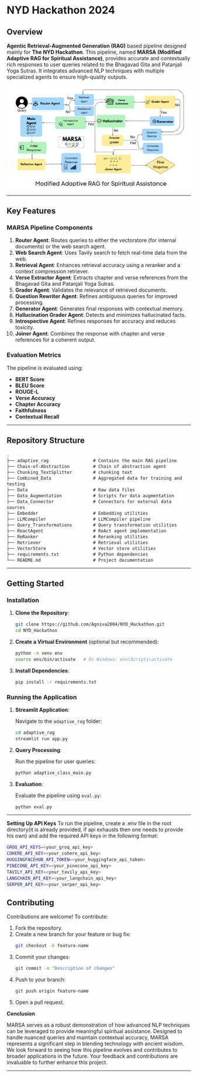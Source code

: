 # NYD Hackathon 2024

## Overview

**Agentic Retrieval-Augmented Generation (RAG)** based pipeline designed mainly for **The NYD Hackathon**. This pipeline, named **MARSA (Modified Adaptive RAG for Spiritual Assistance)**, provides accurate and contextually rich responses to user queries related to the Bhagavad Gita and Patanjali Yoga Sutras. It integrates advanced NLP techniques with multiple specialized agents to ensure high-quality outputs.

![Pipeline Diagram](pipeline.png)


---

## Key Features

### MARSA Pipeline Components

1. **Router Agent**: Routes queries to either the vectorstore (for internal documents) or the web search agent.
2. **Web Search Agent**: Uses Tavily search to fetch real-time data from the web.
3. **Retrieval Agent**: Enhances retrieval accuracy using a reranker and a context compression retriever.
4. **Verse Extractor Agent**: Extracts chapter and verse references from the Bhagavad Gita and Patanjali Yoga Sutras.
5. **Grader Agent**: Validates the relevance of retrieved documents.
6. **Question Rewriter Agent**: Refines ambiguous queries for improved processing.
7. **Generator Agent**: Generates final responses with contextual memory.
8. **Hallucination Grader Agent**: Detects and minimizes hallucinated facts.
9. **Introspective Agent**: Refines responses for accuracy and reduces toxicity.
10. **Joiner Agent**: Combines the response with chapter and verse references for a coherent output.

### Evaluation Metrics
The pipeline is evaluated using:
- **BERT Score**
- **BLEU Score**
- **ROUGE-L**
- **Verse Accuracy**
- **Chapter Accuracy**
- **Faithfulness**
- **Contextual Recall**

---

## Repository Structure

```
.
├── adaptive_rag                 # Contains the main RAG pipeline
├── Chain-of-Abstraction         # Chain of abstraction agent
├── Chunking_TextSplitter        # chunking text
├── Combined_Data                # Aggregated data for training and testing
├── Data                         # Raw data files
├── Data_Augmentation            # Scripts for data augmentation
├── Data_Connector               # Connectors for external data sources
├── Embedder                     # Embedding utilities
├── LLMCompiler                  # LLMCompiler pipeline
├── Query_Transformations        # Query transformation utilities
├── ReactAgent                   # ReAct agent implementation
├── ReRanker                     # Reranking utilities
├── Retriever                    # Retrieval utilities
├── VectorStore                  # Vector store utilities
├── requirements.txt             # Python dependencies
└── README.md                    # Project documentation
```

---

## Getting Started


### Installation

1. **Clone the Repository**:

   ```bash
   git clone https://github.com/Agniva2004/NYD_Hackathon.git
   cd NYD_Hackathon
   ```

2. **Create a Virtual Environment** (optional but recommended):

   ```bash
   python -m venv env
   source env/bin/activate   # On Windows: env\Scripts\activate
   ```

3. **Install Dependencies**:

   ```bash
   pip install -r requirements.txt
   ```

### Running the Application

1. **Streamlit Application**:

   Navigate to the `adaptive_rag` folder:

   ```bash
   cd adaptive_rag
   streamlit run app.py
   ```

2. **Query Processing**:

   Run the pipeline for user queries:

   ```bash
   python adaptive_class_main.py
   ```

3. **Evaluation**:

   Evaluate the pipeline using `eval.py`:

   ```bash
   python eval.py
   ```

---

**Setting Up API Keys**
To run the pipeline, create a .env file in the root directory(it is already provided, if api exhausts then one needs to provide his own) and add the required API keys in the following format:
```bash
GROQ_API_KEYS=<your_groq_api_key>
COHERE_API_KEY=<your_cohere_api_key>
HUGGINGFACEHUB_API_TOKEN=<your_huggingface_api_token>
PINECONE_API_KEY=<your_pinecone_api_key>
TAVILY_API_KEY=<your_tavily_api_key>
LANGCHAIN_API_KEY=<your_langchain_api_key>
SERPER_API_KEY=<your_serper_api_key>
```


## Contributing

Contributions are welcome! To contribute:

1. Fork the repository.
2. Create a new branch for your feature or bug fix:
   ```bash
   git checkout -b feature-name
   ```
3. Commit your changes:
   ```bash
   git commit -m "Description of changes"
   ```
4. Push to your branch:
   ```bash
   git push origin feature-name
   ```
5. Open a pull request.
   

**Conclusion**

MARSA serves as a robust demonstration of how advanced NLP techniques can be leveraged to provide meaningful spiritual assistance. Designed to handle nuanced queries and maintain contextual accuracy, MARSA represents a significant step in blending technology with ancient wisdom. We look forward to seeing how this pipeline evolves and contributes to broader applications in the future. Your feedback and contributions are invaluable to further enhance this project.


---


